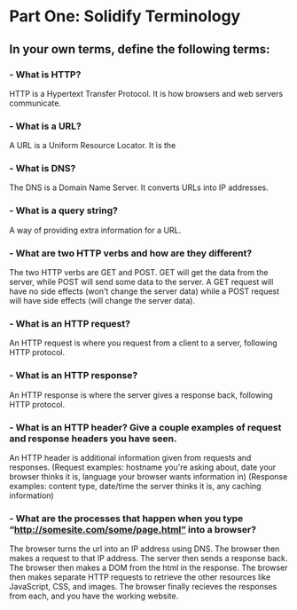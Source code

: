 # Part One: Solidify Terminology
## In your own terms, define the following terms:
### - What is HTTP?
HTTP is a Hypertext Transfer Protocol. It is how browsers and web servers communicate.

### - What is a URL?
A URL is a Uniform Resource Locator. It is the 

### - What is DNS?
The DNS is a Domain Name Server. It converts URLs into IP addresses.

### - What is a query string?
A way of providing extra information for a URL.

### - What are two HTTP verbs and how are they different?
The two HTTP verbs are GET and POST. GET will get the data from the server, while POST will send some data to the server. A GET request will have no side effects (won't change the server data) while a POST request will have side effects (will change the server data).

### - What is an HTTP request?
An HTTP request is where you request from a client to a server, following HTTP protocol.

### - What is an HTTP response?
An HTTP response is where the server gives a response back, following HTTP protocol.

### - What is an HTTP header? Give a couple examples of request and response headers you have seen.
An HTTP header is additional information given from requests and responses. (Request examples: hostname you're asking about, date your browser thinks it is, language your browser wants information in) (Response examples: content type, date/time the server thinks it is, any caching information)

### - What are the processes that happen when you type “http://somesite.com/some/page.html” into a browser?
The browser turns the url into an IP address using DNS. The browser then makes a request to that IP address. The server then sends a response back. The browser then makes a DOM from the html in the response. The browser then makes separate HTTP requests to retrieve the other resources like JavaScript, CSS, and images. The browser finally recieves the responses from each, and you have the working website.